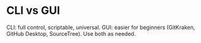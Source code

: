 
# CLI vs GUI

CLI: full control, scriptable, universal.
GUI: easier for beginners (GitKraken, GitHub Desktop, SourceTree).
Use both as needed.
